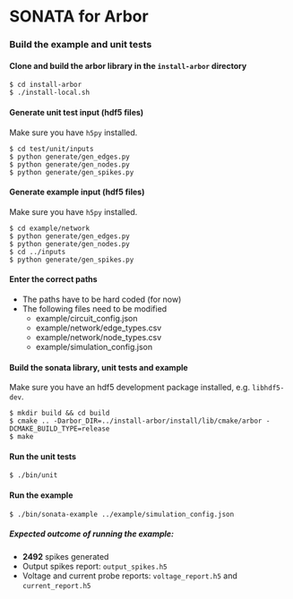 # SONATA for Arbor

### Build the example and unit tests

#### Clone and build the arbor library in the `install-arbor` directory

```
$ cd install-arbor
$ ./install-local.sh
```

#### Generate unit test input (hdf5 files)

Make sure you have `h5py` installed.
```
$ cd test/unit/inputs
$ python generate/gen_edges.py
$ python generate/gen_nodes.py
$ python generate/gen_spikes.py
```

#### Generate example input (hdf5 files)

Make sure you have `h5py` installed.
```
$ cd example/network
$ python generate/gen_edges.py
$ python generate/gen_nodes.py
$ cd ../inputs
$ python generate/gen_spikes.py
```

#### Enter the correct paths

* The paths have to be hard coded (for now)
* The following files need to be modified
  * example/circuit_config.json
  * example/network/edge_types.csv
  * example/network/node_types.csv
  * example/simulation_config.json



#### Build the sonata library, unit tests and example

Make sure you have an hdf5 development package installed, e.g. `libhdf5-dev`.
```
$ mkdir build && cd build
$ cmake .. -Darbor_DIR=../install-arbor/install/lib/cmake/arbor -DCMAKE_BUILD_TYPE=release
$ make
```

#### Run the unit tests
```
$ ./bin/unit
```

#### Run the example
```
$ ./bin/sonata-example ../example/simulation_config.json
```
##### Expected outcome of running the example:
* **2492** spikes generated
* Output spikes report: `output_spikes.h5`
* Voltage and current probe reports: `voltage_report.h5` and `current_report.h5`
